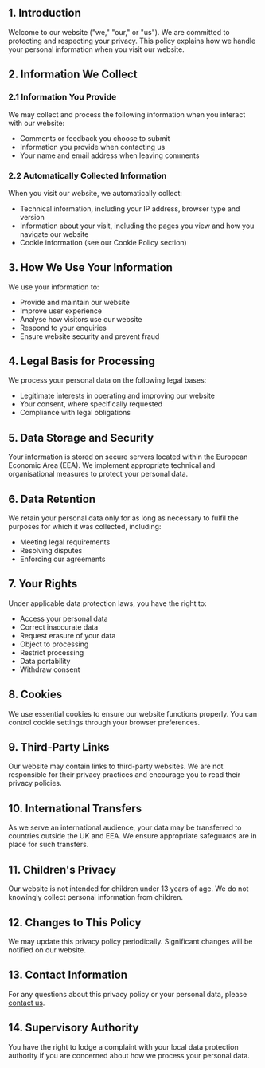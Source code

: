 ## 1. Introduction

Welcome to our website ("we," "our," or "us"). We are committed to protecting and respecting your privacy. This policy explains how we handle your personal information when you visit our website.

## 2. Information We Collect

### 2.1 Information You Provide

We may collect and process the following information when you interact with our website:

- Comments or feedback you choose to submit
- Information you provide when contacting us
- Your name and email address when leaving comments

### 2.2 Automatically Collected Information

When you visit our website, we automatically collect:

- Technical information, including your IP address, browser type and version
- Information about your visit, including the pages you view and how you navigate our website
- Cookie information (see our Cookie Policy section)

## 3. How We Use Your Information

We use your information to:

- Provide and maintain our website
- Improve user experience
- Analyse how visitors use our website
- Respond to your enquiries
- Ensure website security and prevent fraud

## 4. Legal Basis for Processing

We process your personal data on the following legal bases:

- Legitimate interests in operating and improving our website
- Your consent, where specifically requested
- Compliance with legal obligations

## 5. Data Storage and Security

Your information is stored on secure servers located within the European Economic Area (EEA). We implement appropriate technical and organisational measures to protect your personal data.

## 6. Data Retention

We retain your personal data only for as long as necessary to fulfil the purposes for which it was collected, including:

- Meeting legal requirements
- Resolving disputes
- Enforcing our agreements

## 7. Your Rights

Under applicable data protection laws, you have the right to:

- Access your personal data
- Correct inaccurate data
- Request erasure of your data
- Object to processing
- Restrict processing
- Data portability
- Withdraw consent

## 8. Cookies

We use essential cookies to ensure our website functions properly. You can control cookie settings through your browser preferences.

## 9. Third-Party Links

Our website may contain links to third-party websites. We are not responsible for their privacy practices and encourage you to read their privacy policies.

## 10. International Transfers

As we serve an international audience, your data may be transferred to countries outside the UK and EEA. We ensure appropriate safeguards are in place for such transfers.

## 11. Children's Privacy

Our website is not intended for children under 13 years of age. We do not knowingly collect personal information from children.

## 12. Changes to This Policy

We may update this privacy policy periodically. Significant changes will be notified on our website.

## 13. Contact Information

For any questions about this privacy policy or your personal data, please [contact us](https://www.assortedexplorations.com/send-a-message/).

## 14. Supervisory Authority

You have the right to lodge a complaint with your local data protection authority if you are concerned about how we process your personal data.
